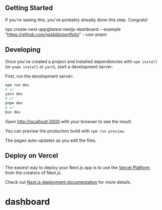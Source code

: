 ## Getting Started

If you're seeing this, you've probably already done this step. Congrats!

npx create-next-app@latest nextjs-dashboard --example "https://github.com/yasbbb/portfolio" --use-pnpm

## Developing

Once you've created a project and installed dependencies with `npm install` (or `pnpm install` or `yarn`), start a development server:

First, run the development server:

```bash
npm run dev
# or
yarn dev
# or
pnpm dev
# or
bun dev
```

Open [http://localhost:3000](http://localhost:3000) with your browser to see the result.

You can preview the production build with `npm run preview`.

The pages auto-updates as you edit the files.

## Deploy on Vercel

The easiest way to deploy your Next.js app is to use the [Vercel Platform](https://vercel.com/new?utm_medium=default-template&filter=next.js&utm_source=create-next-app&utm_campaign=create-next-app-readme) from the creators of Next.js.

Check out [Next.js deployment documentation](https://nextjs.org/docs/deployment) for more details.
# dashboard

